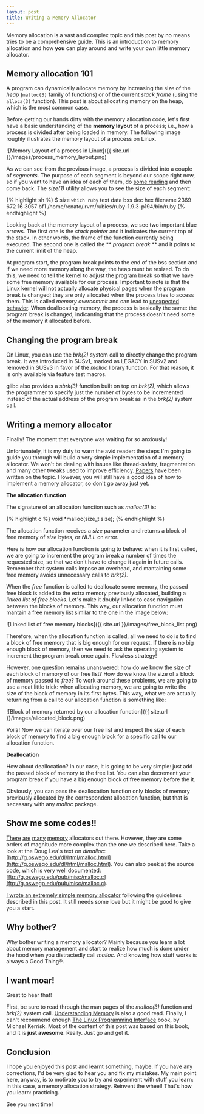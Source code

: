 ```yaml
---
layout: post
title: Writing a Memory Allocator
---
```


Memory allocation is a vast and complex topic and this post by no means
tries to be a comprehensive guide. This is an introduction to memory allocation
and how **you** can play around and write your own little memory allocator.

Memory allocation 101
---------------------

A program can dynamically allocate memory by increasing the size of the _heap_ 
(`malloc(3)` family of functions) or of the current _stack frame_ (using 
the `alloca(3)` function). This post is about allocating memory on the heap, 
which is the most common case.

Before getting our hands dirty with the memory allocation code, let's first 
have a basic understanding of the **memory layout** of a process; i.e., how a 
process is divided after being loaded in memory. The following image roughly 
illustrates the memory layout of a process on Linux.

![Memory Layout of a process in Linux]({{ site.url }}/images/process_memory_layout.png)

As we can see from the previous image, a process is divided into a couple of
_segments_. The purpose of each segment is beyond our scope right now,
so if you want to have an idea of each of them, do 
[some reading](http://en.wikipedia.org/wiki/Data_segment) and then
come back. The _size(1)_ utility allows you to see the size of each segment:

{% highlight sh %}
    $ size `which ruby`
   text	   data	    bss	    dec	    hex	filename
   2369	    672	     16	   3057	    bf1	/home/renato/.rvm/rubies/ruby-1.9.3-p194/bin/ruby
{% endhighlight %}

Looking back at the memory layout of a process, we see two important blue arrows.
The first one is the _stack pointer_ and it indicates the current top of the stack.
In other words, the frame of the function currently being executed. The second
one is called the ** _program break_ ** and it points to the current limit of
the heap. 

At program start, the program break points to the end of the bss section and if
we need more memory along the way, the heap must be resized. To do this, we need
to tell the kernel to adjust the program break so that we have some free memory 
available for our process. Important to note is that the Linux kernel will not
actually allocate physical pages when the program break is changed; they are
only allocated when the process tries to access them. This is called _memory
overcommit_ and can lead to 
[unexpected behavior](http://linuxdevcenter.com/pub/a/linux/2006/11/30/linux-out-of-memory.html).
When deallocating memory, the process is basically the same: the program break
is changed, indicanting that the process doesn't need some of the memory
it allocated before.

Changing the program break
--------------------------

On Linux, you can use the _brk(2)_ system call to directly change the program
break. It was introduced in SUSv1, marked as LEGACY in SUSv2 and removed in
SUSv3 in favor of the _malloc_ library function. For that reason, it is only
available via feature test macros.

glibc also provides a _sbrk(3)_ function built on top on _brk(2)_, which allows
the programmer to specify just the number of bytes to be incremented instead of
the actual address of the program break as in the _brk(2)_ system call.

Writing a memory allocator
--------------------------

Finally! The moment that everyone was waiting for so anxiously!

Unfortunately, it is my duty to warn the avid reader: the steps I'm going to
guide you through will build a very simple implementation of a memory allocator.
We won't be dealing with issues like thread-safety, fragmentation and many
other tweaks used to improve efficiency. 
[Papers](http://dl.acm.org/citation.cfm?id=996848) have been written on the topic.
However, you will still have a good idea of how to implement a memory allocator,
so don't go away just yet.

**The allocation function**

The signature of an allocation function such as _malloc(3)_ is:

{% highlight c %}
    void *malloc(size_t size);
{% endhighlight %}

The allocation function receives a _size_ parameter and returns a block of
free memory of _size_ bytes, or _NULL_ on error.

Here is how our allocation function is going to behave: when it is first called,
we are going to increment the program break a number of times the requested size,
so that we don't have to change it again in future calls. Remember that system
calls impose an overhead, and mantaining some free memory avoids unnecessary
calls to _brk(2)_.

When the _free_ function is called to deallocate some memory, the passed free
block is added to the extra memory previously allocated, building a _linked
list of free blocks_. Let's make it doubly linked to ease navigation
between the blocks of memory. This way, our allocation function must
mantain a free memory list similar to the one in the image below:

![Linked list of free memory blocks]({{ site.url }}/images/free_block_list.png)

Therefore, when the allocation function is called, all we need to do is to find
a block of free memory that is big enough for our request. If there is no
big enough block of memory, then we need to ask the operating system to
increment the program break once again. Flawless strategy!

However, one question remains unanswered: how do we know the size of each block
of memory of our free list? How do we know the size of a block of memory
passed to _free_? To work around these problems, we are going to use a neat
little trick: when allocating memory, we are going to write the size of the
block of memory in its first bytes. This way, what we are actually returning
from a call to our allocation function is something like:

![Block of memory returned by our allocation function]({{ site.url }}/images/allocated_block.png)

Voilà! Now we can iterate over our free list and inspect the size of each block
of memory to find a big enough block for a specific call to our allocation
function.

**Deallocation**

How about deallocation? In our case, it is going to be very simple: just add
the passed block of memory to the free list. You can also decrement your program
break if you have a big enough block of free memory before the it.

Obviously, you can pass the deallocation function only blocks of memory previously
allocated by the correspondent allocation function, but that is necessary with
any _malloc_ package.

Show me some codes!!
--------------------

[There](http://www.canonware.com/jemalloc/) [are](http://www.hoard.org/)
[many](http://www.malloc.de/en/) [memory](http://labs.omniti.com/labs/portableumem)
allocators out there. However, they are some orders of magnitude more complex than
the one we described here. Take a look at the Doug Lea's text on _dlmalloc_:
[http://g.oswego.edu/dl/html/malloc.html](http://g.oswego.edu/dl/html/malloc.html).
You can also peek at the source code, which is very well documented:
[ftp://g.oswego.edu/pub/misc/malloc.c](ftp://g.oswego.edu/pub/misc/malloc.c).

[I wrote an extremely simple memory allocator](https://github.com/rmascarenhas/lpi/blob/master/chap07/malloc.c)
following the guidelines described in this post. It still needs some love
but it might be good to give you a start.

Why bother?
-----------

Why bother writing a memory allocator? Mainly because you learn a lot about
memory management and start to realize how much is done under the hood when
you distractedly call _malloc_. And knowing how stuff works is always a Good Thing®.

I want moar!
------------

Great to hear that!

First, be sure to read through the man pages of the _malloc(3)_ function
and _brk(2)_ system call. [Understanding Memory](http://www.ualberta.ca/CNS/RESEARCH/LinuxClusters/mem.html)
is also a good read. Finally, I can't recommend enough
[The Linux Programming Interface](http://man7.org/tlpi/) book, by Michael Kerrisk. Most
of the content of this post was based on this book, and it is **just awesome**. Really.
Just go and get it.

Conclusion
----------

I hope you enjoyed this post and learnt something, maybe. If you have any
corrections, I'd be very glad to hear you and fix my mistakes. My main point here,
anyway, is to motivate you to try and experiment with stuff you learn: in this case,
a memory allocation strategy. Reinvent the wheel! That's how you learn: practicing.

See you next time!
